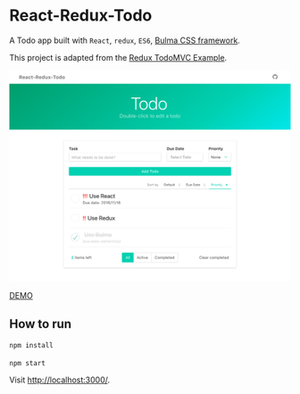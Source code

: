 # React-Redux-Todo

A Todo app built with `React`, `redux`, `ES6`, [Bulma CSS framework](http://bulma.io/).

This project is adapted from the [Redux TodoMVC Example](https://github.com/reactjs/redux/tree/master/examples/todomvc).

[<img src="./todo-app-screenshot.png">](https://waynelai614.github.io/react-redux-todo/)

[DEMO](https://waynelai614.github.io/react-redux-todo/)

## How to run

```
npm install

npm start
```
Visit [http://localhost:3000/](http://localhost:3000/).
